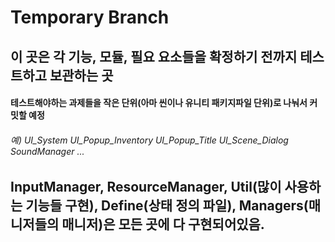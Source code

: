 Temporary Branch
================

이 곳은 각 기능, 모듈, 필요 요소들을 확정하기 전까지 테스트하고 보관하는 곳
-----------------------------------------------------------------------------

#### 테스트해야하는 과제들을 작은 단위(아마 씬이나 유니티 패키지파일 단위)로 나눠서 커밋할 예정

###### 예) UI_System UI_Popup_Inventory UI_Popup_Title UI_Scene_Dialog SoundManager ...


## InputManager, ResourceManager, Util(많이 사용하는 기능들 구현), Define(상태 정의 파일), Managers(매니저들의 매니저)은 모든 곳에 다 구현되어있음.
